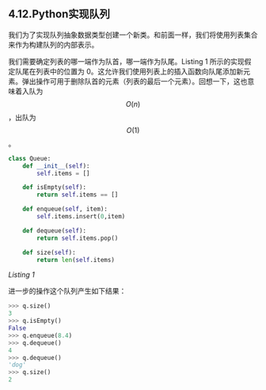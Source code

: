 ## 4.12.Python实现队列
我们为了实现队列抽象数据类型创建一个新类。和前面一样，我们将使用列表集合来作为构建队列的内部表示。

我们需要确定列表的哪一端作为队首，哪一端作为队尾。Listing 1 所示的实现假定队尾在列表中的位置为 0。这允许我们使用列表上的插入函数向队尾添加新元素。弹出操作可用于删除队首的元素（列表的最后一个元素）。回想一下，这也意味着入队为 $$O(n)$$，出队为 $$O(1)$$。

```python
class Queue:
    def __init__(self):
        self.items = []

    def isEmpty(self):
        return self.items == []

    def enqueue(self, item):
        self.items.insert(0,item)

    def dequeue(self):
        return self.items.pop()

    def size(self):
        return len(self.items)
```

*Listing 1*

进一步的操作这个队列产生如下结果：

```python
>>> q.size()
3
>>> q.isEmpty()
False
>>> q.enqueue(8.4)
>>> q.dequeue()
4
>>> q.dequeue()
'dog'
>>> q.size()
2
```
